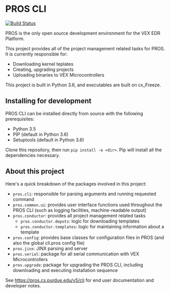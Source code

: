 # PROS CLI

[![Build Status](https://dev.azure.com/purdue-acm-sigbots/CLI/_apis/build/status/purduesigbots.pros-cli?branchName=develop)](https://dev.azure.com/purdue-acm-sigbots/CLI/_build/latest?definitionId=6&branchName=develop)

PROS is the only open source development environment for the VEX EDR Platform.

This project provides all of the project management related tasks for PROS. It is currently responsible for:
 - Downloading kernel teplates
 - Creating, upgrading projects
 - Uploading binaries to VEX Microcontrollers

This project is built in Python 3.6, and executables are built on cx_Freeze.

## Installing for development
PROS CLI can be installed directly from source with the following prerequisites:
 - Python 3.5
 - PIP (default in Python 3.6)
 - Setuptools (default in Python 3.6)

Clone this repository, then run `pip install -e <dir>`. Pip will install all the dependencies necessary.

## About this project
Here's a quick breakdown of the packages involved in this project:

- `pros.cli`: responsible for parsing arguments and running requested command
- `pros.common.ui`: provides user interface functions used throughout the PROS CLI (such as logging facilities, machine-readable output)
- `pros.conductor`: provides all project management related tasks
    - `pros.conductor.depots`: logic for downloading templates
    - `pros.conductor.templates`: logic for maintaining information about a template
- `pros.config`: provides base classes for configuration files in PROS (and also the global cli.pros config file)
- `pros.jinx`: JINX parsing and server
- `pros.serial`: package for all serial communication with VEX Microcontrollers
- `pros.upgrade`: package for upgrading the PROS CLI, including downloading and executing installation sequence

See https://pros.cs.purdue.edu/v5/cli for end user documentation and developer notes.
